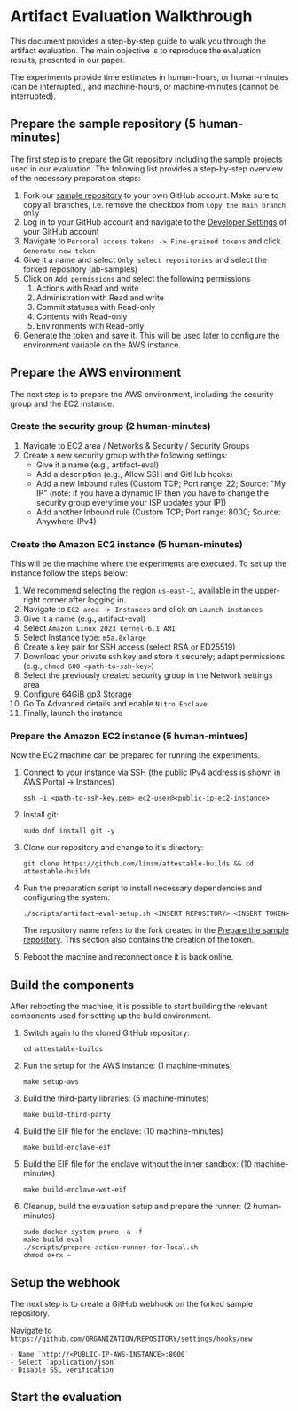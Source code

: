 # Artifact Evaluation Walkthrough

This document provides a step-by-step guide to walk you through the artifact evaluation. 
The main objective is to reproduce the evaluation results, presented in our paper. 

The experiments provide time estimates in human-hours, or human-minutes (can be interrupted), and machine-hours, or machine-minutes (cannot be interrupted).

## Prepare the sample repository (5 human-minutes)

The first step is to prepare the Git repository including the sample projects used in our evaluation.
The following list provides a step-by-step overview of the necessary preparation steps:

1. Fork our [sample repository](https://github.com/linsm/ab-samples) to your own GitHub account. Make sure to copy all branches, i.e. remove the checkbox from `Copy the main branch only`
2. Log in to your GitHub account and navigate to the [Developer Settings](https://github.com/settings/apps) of your GitHub account 
3. Navigate to `Personal access tokens -> Fine-grained tokens` and click `Generate new token`
4. Give it a name and select `Only select repositories` and select the forked repository (ab-samples) 
5. Click on `Add permissions` and select the following permissions
	1. Actions with Read and write
	2. Administration with Read and write
	3. Commit statuses with Read-only
	4. Contents with Read-only
	5. Environments with Read-only
6. Generate the token and save it. This will be used later to configure the environment variable on the AWS instance.

## Prepare the AWS environment

The next step is to prepare the AWS environment, including the security group and the EC2 instance. 

### Create the security group (2 human-minutes)

1. Navigate to EC2 area / Networks & Security / Security Groups
2. Create a new security group with the following settings:
    - Give it a name (e.g., artifact-eval)
    - Add a description (e.g., Allow SSH and GitHub hooks)
    - Add a new Inbound rules (Custom TCP; Port range: 22; Source: "My IP" (note: if you have a dynamic IP then you have to change the security group everytime your ISP updates your IP)) 
    - Add another Inbound rule (Custom TCP; Port range: 8000; Source: Anywhere-IPv4)

### Create the Amazon EC2 instance (5 human-minutes)

This will be the machine where the experiments are executed. To set up the instance follow the steps below:

1. We recommend selecting the region `us-east-1`, available in the upper-right corner after logging in. 
2. Navigate to `EC2 area -> Instances` and click on `Launch instances`
3. Give it a name (e.g., artifact-eval)
4. Select `Amazon Linux 2023 kernel-6.1 AMI` 
5. Select Instance type: `m5a.8xlarge`
6. Create a key pair for SSH access (select RSA or ED25519)
7. Download your private ssh key and store it securely; adapt permissions (e.g., `chmod 600 <path-to-ssh-key>`)
8. Select the previously created security group in the Network settings area
9. Configure 64GiB gp3 Storage
10. Go To Advanced details and enable `Nitro Enclave`
11. Finally, launch the instance

### Prepare the Amazon EC2 instance (5 human-mintues)

Now the EC2 machine can be prepared for running the experiments.

1. Connect to your instance via SSH (the public IPv4 address is shown in AWS Portal -> Instances)

    `ssh -i <path-to-ssh-key.pem> ec2-user@<public-ip-ec2-instance>`

2. Install git: 

    `sudo dnf install git -y`

3. Clone our repository and change to it's directory:

    `git clone https://github.com/linsm/attestable-builds && cd attestable-builds`

4. Run the preparation script to install necessary dependencies and configuring the system:

    `./scripts/artifact-eval-setup.sh <INSERT REPOSITORY> <INSERT TOKEN>`

    The repository name refers to the fork created in the [Prepare the sample repository](#prepare-the-sample-repository-5-human-minutes).
    This section also contains the creation of the token.

5. Reboot the machine and reconnect once it is back online. 

## Build the components 

After rebooting the machine, it is possible to start building the relevant components used for setting up the build environment.

1. Switch again to the cloned GitHub repository:

    `cd attestable-builds`

2. Run the setup for the AWS instance: (1 machine-minutes)

    `make setup-aws`

3. Build the third-party libraries: (5 machine-minutes)

    `make build-third-party`

4. Build the EIF file for the enclave: (10 machine-minutes)

    `make build-enclave-eif`

5. Build the EIF file for the enclave without the inner sandbox: (10 machine-minutes)

    `make build-enclave-wet-eif`

6. Cleanup, build the evaluation setup and prepare the runner: (2 human-minutes)

    ``` 
    sudo docker system prune -a -f
    make build-eval
    ./scripts/prepare-action-runner-for-local.sh
    chmod o+rx ~
    ```

## Setup the webhook 

The next step is to create a GitHub webhook on the forked sample repository. 

Navigate to `https://github.com/ORGANIZATION/REPOSITORY/settings/hooks/new`

    - Name `http://<PUBLIC-IP-AWS-INSTANCE>:8000`
	- Select `application/json`
	- Disable SSL verification

## Start the evaluation




